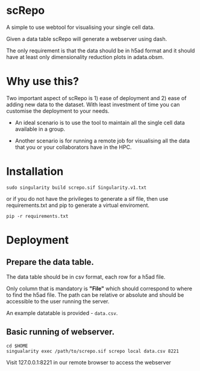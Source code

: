 # scRepo
A simple to use webtool for visualising your single cell data.

Given a data table scRepo will generate a webserver using dash.

The only requirement is that the data should be in h5ad format and it should have at least only dimensionality reduction plots in adata.obsm.

# Why use this?
Two important aspect of scRepo is 1) ease of deployment and 2) ease of adding new data to the dataset.
With least investment of time you can customise the deployment to your needs.

* An ideal scenario is to use the tool to maintain all the single cell data available in a group.

* Another scenario is for running a remote job for visualising all the data that you or your collaborators have in the HPC.


# Installation 

`sudo singularity build screpo.sif Singularity.v1.txt`

or if you do not have the privileges to generate a sif file, then use requirements.txt and pip to generate a virtual enviroment.

`pip -r requirements.txt`

# Deployment

## Prepare the data table.
The data table should be in csv format, each row for a h5ad file.

Only column that is mandatory is **"File"** which should correspond to where to find the h5ad file. The path can be relative or absolute and should be accessible to the user running the server.

An example datatable is provided - `data.csv`.

## Basic running of webserver.

```
cd $HOME
singualarity exec /path/to/screpo.sif screpo local data.csv 8221
```
Visit 127.0.0.1:8221 in our remote browser to access the webserver
